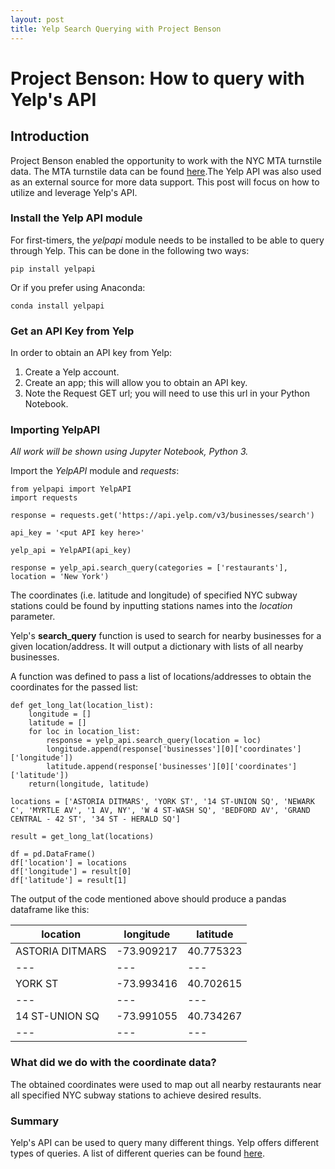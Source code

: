 ```yaml
---
layout: post
title: Yelp Search Querying with Project Benson
---
```

# Project Benson: How to query with Yelp's API

## Introduction

Project Benson enabled the opportunity to work with the NYC MTA turnstile data. The MTA turnstile data can be found [here](http://web.mta.info/developers/turnstile.html).The Yelp API was also used as an external source for more data support. This post will focus on how to utilize and leverage Yelp's API.

### Install the Yelp API module

For first-timers, the *yelpapi* module needs to be installed to be able to query through Yelp. This can be done in the following two ways:

```
pip install yelpapi
```

Or if you prefer using Anaconda:

```
conda install yelpapi
```

### Get an API Key from Yelp

In order to obtain an API key from Yelp:

1. Create a Yelp account.
2. Create an app; this will allow you to obtain an API key.
3. Note the Request GET url; you will need to use this url in your Python Notebook.

### Importing YelpAPI

*All work will be shown using Jupyter Notebook, Python 3.*

Import the *YelpAPI* module and *requests*:

```
from yelpapi import YelpAPI
import requests

response = requests.get('https://api.yelp.com/v3/businesses/search')

api_key = '<put API key here>'

yelp_api = YelpAPI(api_key)

response = yelp_api.search_query(categories = ['restaurants'], location = 'New York')
```

The coordinates (i.e. latitude and longitude) of specified NYC subway stations could be found by inputting stations names into the *location* parameter. 

Yelp's **search_query** function is used to search for nearby businesses for a given location/address. It will output a dictionary with lists of all nearby businesses.

A function was defined to pass a list of locations/addresses to obtain the coordinates for the passed list:

```
def get_long_lat(location_list):
    longitude = []
    latitude = []
    for loc in location_list:
        response = yelp_api.search_query(location = loc)
        longitude.append(response['businesses'][0]['coordinates']['longitude'])
        latitude.append(response['businesses'][0]['coordinates']['latitude'])
    return(longitude, latitude)

locations = ['ASTORIA DITMARS', 'YORK ST', '14 ST-UNION SQ', 'NEWARK C', 'MYRTLE AV', '1 AV, NY', 'W 4 ST-WASH SQ', 'BEDFORD AV', 'GRAND CENTRAL - 42 ST', '34 ST - HERALD SQ']

result = get_long_lat(locations)

df = pd.DataFrame()
df['location'] = locations
df['longitude'] = result[0]
df['latitude'] = result[1]
```

The output of the code mentioned above should produce a pandas dataframe like this:

| location | longitude | latitude |
| --- | --- | --- |
| ASTORIA DITMARS | -73.909217 | 40.775323 |
| --- | --- | --- |
| YORK ST | -73.993416 | 40.702615 |
| --- | --- | --- |
|14 ST-UNION SQ | -73.991055 | 40.734267 |
| --- | --- | --- |

### What did we do with the coordinate data?

The obtained coordinates were used to map out all nearby restaurants near all specified NYC subway stations to achieve desired results.

### Summary

Yelp's API can be used to query many different things. Yelp offers different types of queries. A list of different queries can be found [here](https://www.yelp.com/developers/documentation/v3/business).
